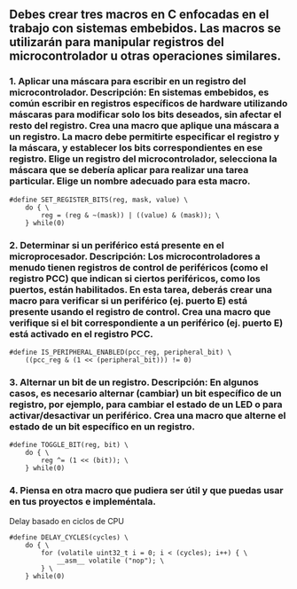 ## Debes crear tres macros en C enfocadas en el trabajo con sistemas embebidos. Las macros se utilizarán para manipular registros del microcontrolador u otras operaciones similares. 

### 1. Aplicar una máscara para escribir en un registro del microcontrolador. Descripción: En sistemas embebidos, es común escribir en registros específicos de hardware utilizando máscaras para modificar solo los bits deseados, sin afectar el resto del registro. Crea una macro que aplique una máscara a un registro. La macro debe permitirte especificar el registro y la máscara, y establecer los bits correspondientes en ese registro. Elige un registro del microcontrolador, selecciona la máscara que se debería aplicar para realizar una tarea particular. Elige un nombre adecuado para esta macro. 

```
#define SET_REGISTER_BITS(reg, mask, value) \
    do { \
        reg = (reg & ~(mask)) | ((value) & (mask)); \
    } while(0)
```
### 2. Determinar si un periférico está presente en el microprocesador. Descripción: Los microcontroladores a menudo tienen registros de control de periféricos (como el registro PCC) que indican si ciertos periféricos, como los puertos, están habilitados. En esta tarea, deberás crear una macro para verificar si un periférico (ej. puerto E) está presente usando el registro de control. Crea una macro que verifique si el bit correspondiente a un periférico (ej. puerto E) está activado en el registro PCC.

```
#define IS_PERIPHERAL_ENABLED(pcc_reg, peripheral_bit) \
    ((pcc_reg & (1 << (peripheral_bit))) != 0)
```

### 3. Alternar un bit de un registro. Descripción: En algunos casos, es necesario alternar (cambiar) un bit específico de un registro, por ejemplo, para cambiar el estado de un LED o para activar/desactivar un periférico. Crea una macro que alterne el estado de un bit específico en un registro.

```
#define TOGGLE_BIT(reg, bit) \
    do { \
        reg ^= (1 << (bit)); \
    } while(0)
```

### 4. Piensa en otra macro que pudiera ser útil y que puedas usar en tus proyectos e impleméntala. 

Delay basado en ciclos de CPU
```
#define DELAY_CYCLES(cycles) \
    do { \
        for (volatile uint32_t i = 0; i < (cycles); i++) { \
            __asm__ volatile ("nop"); \
        } \
    } while(0)
```